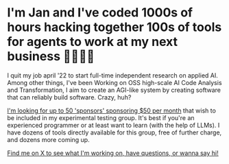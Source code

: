 # I'm Jan and I've coded 1000s of hours hacking together 100s of tools for agents to work at my next business 🫡🫡🫡🤖

I quit my job april '22 to start full-time independent research on applied AI. Among other things, I've been Working on OSS high-scale AI Code Analysis and Transformation, I aim to create an AGI-like system by creating software that can reliably build software. Crazy, huh?

[I'm looking for up to 50 'sponsors' sponsoring $50 per month](https://github.com/sponsors/janwilmake) that wish to be included in my experimental testing group. It's best if you're an experienced programmer or at least want to learn (with the help of LLMs). I have dozens of tools directly available for this group, free of further charge, and dozens more coming up.

[Find me on X to see what I'm working on, have questions, or wanna say hi!](https://x.com/janwilmake)
